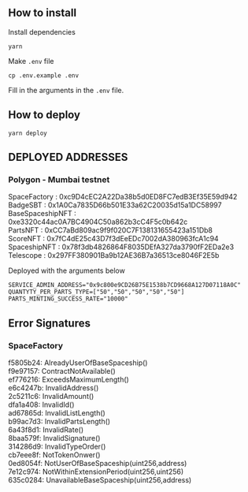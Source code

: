 
## How to install
Install dependencies
```
yarn
```
Make `.env` file
```
cp .env.example .env
```
Fill in the arguments in the `.env` file. 

## How to deploy
```
yarn deploy
```

## DEPLOYED ADDRESSES

### Polygon - Mumbai testnet

SpaceFactory : 0xc9D4cEC2A22Da38b5d0ED8FC7edB3Ef35E59d942  
BadgeSBT : 0x1A0Ca7835D66b501E33a62C20035d15a1DC58997  
BaseSpaceshipNFT : 0xe3320c44ac0A7BC4904C50a862b3cC4F5c0b642c  
PartsNFT : 0xCC7aBd809ac9f9f020C7F138131655423a151Db8  
ScoreNFT : 0x7fC4dE25c43D7f3dEeEDc7002dA380963fcA1c94  
SpaceshipNFT : 0x78f3db4826864F8035DEfA327da3790fF2EDa2e3
Telescope : 0x297FF380901Ba9b12AE36B7a36513ce8046F2E5b

Deployed with the arguments below
```
SERVICE_ADMIN_ADDRESS="0x9c800e9CD26B75E1538b7CD9668A127D07118A0C"
QUANTYTY_PER_PARTS_TYPE=["50","50","50","50","50"]
PARTS_MINTING_SUCCESS_RATE="10000"
```

## Error Signatures

### SpaceFactory
f5805b24: AlreadyUserOfBaseSpaceship()  
f9e97157: ContractNotAvailable()  
ef776216: ExceedsMaximumLength()  
e6c4247b: InvalidAddress()  
2c5211c6: InvalidAmount()  
dfa1a408: InvalidId()  
ad67865d: InvalidListLength()  
b99ac7d3: InvalidPartsLength()  
6a43f8d1: InvalidRate()  
8baa579f: InvalidSignature()  
314286d9: InvalidTypeOrder()  
cb7eee8f: NotTokenOnwer()  
0ed8054f: NotUserOfBaseSpaceship(uint256,address)  
7e12c974: NotWithinExtensionPeriod(uint256,uint256)  
635c0284: UnavailableBaseSpaceship(uint256,address)  
